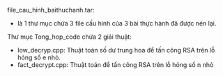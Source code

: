 file_cau_hinh_baithuchanh.tar: 
+ là 1 thư mục chứa 3 file cấu hình của 3 bài thực hành đã được nén lại.


Thư mục Tong_hop_code chứa 2 giải thuật:
+ low_decryp.cpp: Thuật toán số dư trung hoa để tấn công RSA trên lỗ hỏng số e nhỏ.
+ fact_decrypt.cpp: Thuật toán để tấn công RSA trên lỗ hỏng số n nhỏ
